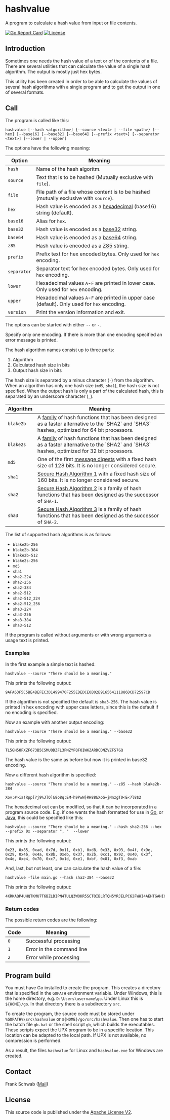 # hashvalue

A program to calculate a hash value from input or file contents.

[![Go Report Card](https://goreportcard.com/badge/github.com/xformerfhs/hashvalue)](https://goreportcard.com/report/github.com/xformerfhs/hashvalue)
[![License](https://img.shields.io/github/license/xformerfhs/hashvalue)](https://github.com/xformerfhs/hashvalue/blob/main/LICENSE)

## Introduction

Sometimes one needs the hash value of a text or of the contents of a file.
There are several utilities that can calculate the value of a single hash algorithm.
The output is mostly just hex bytes.

This utility has been created in order to be able to calculate the values of several hash algorithms with a single program and to get the output in one of several formats.

## Call

The program is called like this:

```
hashvalue [--hash <algorithm>] {--source <text> | --file <path>} [--hex] [--base16] [--base32] [--base64] [--prefix <text>] [--separator <text>] [--lower | --upper]
```

The options have the following meaning:

| Option      | Meaning                                                                                                         |
|-------------|-----------------------------------------------------------------------------------------------------------------|
| `hash`      | Name of the hash algoritm.                                                                                      |
| `source`    | Text that is to be hashed (Mutually exclusive with `file`).                                                     |
| `file`      | File path of a file whose content is to be hashed (mutually exclusive with `source`).                           |
| `hex`       | Hash value is encoded as a [hexadecimal](https://en.wikipedia.org/wiki/Hexadecimal) (base16) string  (default). |
| `base16`    | Alias for `hex`.                                                                                                |
| `base32`    | Hash value is encoded as a [base32](https://en.wikipedia.org/wiki/Base32) string.                               |
| `base64`    | Hash value is encoded as a [base64](https://en.wikipedia.org/wiki/Base64) string.                               |
| `z85`       | Hash value is encoded as a [Z85](https://rfc.zeromq.org/spec/32) string.                                        |
| `prefix`    | Prefix text for hex encoded bytes.  Only used for `hex` encoding.                                               |
| `separator` | Separator text for hex encoded bytes. Only used for `hex` encoding.                                             |
| `lower`     | Hexadecimal values `A`-`F` are printed in lower case. Only used for `hex` encoding.                             |
| `upper`     | Hexadecimal values `A`-`F` are printed in upper case (default). Only used for `hex` encoding.                   |
| `version`   | Print the version information and exit.                                                                         |

The options can be started with either `--` or `-`.

Specify only one encoding.
If there is more than one encoding specified an error message is printed.

The hash algorithm names consist up to three parts:

1. Algorithm
2. Calculated hash size in bits
3. Output hash size in bits

The hash size is separated by a minus character (`-`) from the algorithm.
When an algorithm has only one hash size (`md5`, `sha1`), the hash size is not specified.
When the output hash is only a part of the calculated hash, this is separated by an underscore character (`_`).

| Algorithm | Meaning                                                                                                                                                                                                   |
|-----------|-----------------------------------------------------------------------------------------------------------------------------------------------------------------------------------------------------------|
| `blake2b` | A [family](https://en.wikipedia.org/wiki/BLAKE_(hash_function)#BLAKE2) of hash functions that has been designed as a faster alternative to the `SHA2` and `SHA3` hashes, optimized for 64 bit processors. |
| `blake2s` | A [family](https://en.wikipedia.org/wiki/BLAKE_(hash_function)#BLAKE2) of hash functions that has been designed as a faster alternative to the `SHA2` and `SHA3` hashes, optimized for 32 bit processors. |
| `md5`     | One of the first [message digests](https://en.wikipedia.org/wiki/MD5) with a fixed hash size of 128 bits. It is no longer considered secure.                                                              |
| `sha1`    | [Secure Hash Algorithm 1](https://en.wikipedia.org/wiki/SHA-1) with a fixed hash size of 160 bits. It is no longer considered secure.                                                                     |
| `sha2`    | [Secure Hash Algorithm 2](https://en.wikipedia.org/wiki/SHA-2) is a family of hash functions that has been designed as the successor of `SHA-1`.                                                          |
| `sha3`    | [Secure Hash Algorithm 3](https://en.wikipedia.org/wiki/SHA-3) is a family of hash functions that has been designed as the successor of `SHA-2`.                                                          |

The list of supported hash algorithms is as follows:

- `blake2b-256`
- `blake2b-384`
- `blake2b-512`
- `blake2s-256`
- `md5`
- `sha1`
- `sha2-224`
- `sha2-256`
- `sha2-384`
- `sha2-512`
- `sha2-512_224`
- `sha2-512_256`
- `sha3-224`
- `sha3-256`
- `sha3-384`
- `sha3-512`

If the program is called without arguments or with wrong arguments a usage text is printed.

### Examples

In the first example a simple text is hashed:

```
hashvalue --source "There should be a meaning."
```

This prints the following output:

```
9AFA63F5C5BE4BEFEC3D1499470F255EDEDCE0B02B916564111886DCD72597CD
```

If the algorithm is not specified the default is `sha3-256`.
The hash value is printed in hex encoding with upper case letters, since this is the default if no encoding is specified.

Now an example with another output encoding:

```
hashvalue --source "There should be a meaning." --base32
```

This prints the following output:

```
TL5GH5OFXZF673B5CSMUODZFL3PNZYFQFOIWKZARDCDNZVZFS7GQ
```

The hash value is the same as before but now it is printed in base32 encoding.

Now a different hash algorithm is specified:

```
hashvalue --source "There should be a meaning." --z85 --hash blake2b-384
```

```
Xov:#>ia!Rpp[?j9%J]O]&8o8q:EM-h9PwW}RH88&XoG=jNnzgT0<E<7l8$2
```

The hexadecimal out can be modified, so that it can be incorporated in a program source code.
E.g. if one wants the hash formatted for use in [Go](https://go.dev/), or [Java](https://www.java.com/), this could be specified like this:

```
hashvalue --source "There should be a meaning." --hash sha2-256 --hex --prefix 0x --separator ", "  --lower
```

This prints the following output:

```
0x23, 0x85, 0xad, 0x7d, 0x11, 0xb1, 0xd8, 0x33, 0x93, 0x4f, 0x9e, 0x29, 0x4b, 0x4a, 0x8b, 0xeb, 0x37, 0x2b, 0xc1, 0x92, 0x40, 0x3f, 0x4e, 0xe4, 0x70, 0xc7, 0x1d, 0xe1, 0xbf, 0x81, 0xf3, 0xab
```

And, last, but not least, one can calculate the hash value of a file:

```
hashvalue -file main.go --hash sha3-384 --base32
```

This prints the following output:

```
4KRKAQP4UHQTKMU7T6BZLDIPN4TULQ3WOKR5SCTOIBLRTQH5YRJELPC62FWHI4AEHTGAHIGXEOA7I
```

### Return codes

The possible return codes are the following:

| Code | Meaning                   |
|------|---------------------------|
| `0`  | Successful processing     |
| `1`  | Error in the command line |
| `2`  | Error while processing    |

## Program build

You must have Go installed to create the program.
This creates a directory that is specified in the `GOPATH` environment variable.
Under Windows, this is the home directory, e.g. `D:\Users\username\go`.
Under Linux this is `${HOME}/go`.
In that directory there is a subdirectory `src`.

To create the program, the source code must be stored under `%GOPATH%\src\hashvalue` or `${HOME}/go/src/hashvalue`.
Then one has to start the batch file `gb.bat` or the shell script `gb`, which builds the executables.
These scripts expect the UPX program to be in a specific location.
This location can be adapted to the local path.
If UPX is not available, no compression is performed.

As a result, the files `hashvalue` for Linux and `hashvalue.exe` for Windows are created.

## Contact

Frank Schwab ([Mail](mailto:github.sfdhi@slmails.com "Mail"))

## License

This source code is published under the [Apache License V2](https://www.apache.org/licenses/LICENSE-2.0.txt).
